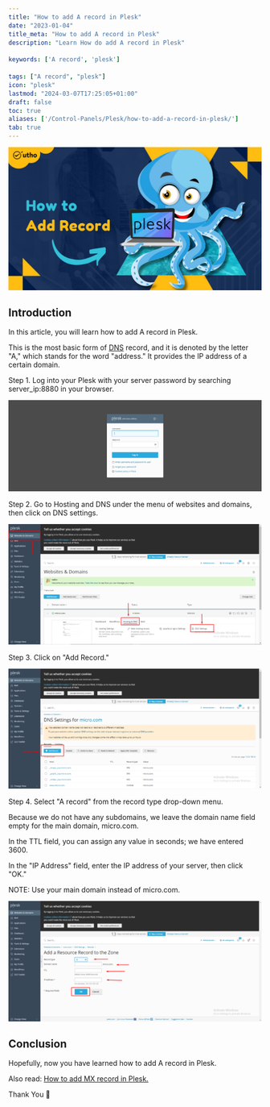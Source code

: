 ```yaml
---
title: "How to add A record in Plesk"
date: "2023-01-04"
title_meta: "How to add A record in Plesk"
description: "Learn How do add A record in Plesk"

keywords: ['A record', 'plesk']

tags: ["A record", "plesk"]
icon: "plesk"
lastmod: "2024-03-07T17:25:05+01:00"
draft: false
toc: true
aliases: ['/Control-Panels/Plesk/how-to-add-a-record-in-plesk/']
tab: true
---
```


![How to add A record in Plesk](images/How-to-add-A-record-in-Plesk_utho.jpg)

## Introduction

In this article, you will learn how to add A record in Plesk.

This is the most basic form of [DNS](https://en.wikipedia.org/wiki/Domain_Name_System) record, and it is denoted by the letter "A," which stands for the word "address." It provides the IP address of a certain domain.

Step 1. Log into your Plesk with your server password by searching server\_ip:8880 in your browser.

![command output](images/image-679-1024x367.png)

Step 2. Go to Hosting and DNS under the menu of websites and domains, then click on DNS settings.

![command output](images/image-735-1024x485.png)

Step 3. Click on "Add Record."

![command output](images/image-736-1024x485.png)

Step 4. Select "A record" from the record type drop-down menu.

Because we do not have any subdomains, we leave the domain name field empty for the main domain, micro.com.

In the TTL field, you can assign any value in seconds; we have entered 3600.

In the "IP Address" field, enter the IP address of your server, then click "OK."

NOTE: Use your main domain instead of micro.com.

![add A record in Plesk](images/image-738-1024x484.png)

## Conclusion

Hopefully, now you have learned how to add A record in Plesk.

Also read: [How to add MX record in Plesk.](https://utho.com/docs/tutorial/how-to-add-mx-record-in-plesk/)

Thank You 🙂
